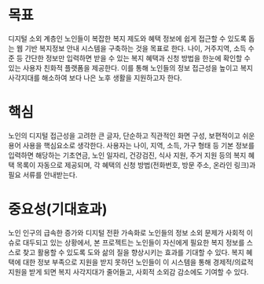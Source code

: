 # 목표
디지털 소외 계층인 노인들이 복잡한 복지 제도와 혜택 정보에 쉽게 접근할 수 있도록 돕는 웹 기반 복지정보 안내 시스템을 구축하는 것을 목표로 한다. 나이, 거주지역, 소득 수준 등 간단한 정보만 입력하면 받을 수 있는 복지 혜택과 신청 방법을 한눈에 확인할 수 있는 사용자 친화적 플랫폼을 제공한다. 이를 통해 노인들의 정보 접근성을 높이고 복지 사각지대를 해소하여 보다 나은 노후 생활을 지원하고자 한다.
# 핵심
노인의 디지털 접근성을 고려한 큰 글자, 단순하고 직관적인 화면 구성, 보편적이고 쉬운 용어 사용을 핵심요소로 생각한다. 사용자는 나이, 지역, 소득, 가구 형태 등 기본 정보를 입력하면 해당하는 기초연금, 노인 일자리, 건강검진, 식사 지원, 주거 지원 등의 복지 혜택 목록이 자동으로 제공되며, 각 혜택의 신청 방법(전화번호, 방문 주소, 온라인 링크)과 필요 서류를 안내받는다.
# 중요성(기대효과)
노인 인구의 급속한 증가와 디지털 전환 가속화로 노인들의 정보 소외 문제가 사회적 이슈로 대두되고 있는 상황에서, 본 프로젝트는 노인들이 자신에게 필요한 복지 정보를 스스로 찾고 활용할 수 있도록 도와 삶의 질을 향상시키는 효과를 기대할 수 있다. 복지 혜택에 대한 정보 부족으로 지원을 받지 못하던 노인들이 이 시스템을 통해 경제적/의료적 지원을 받게 되면 복지 사각지대가 줄어들고, 사회적 소외감 감소에도 기여할 수 있다.
